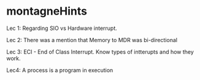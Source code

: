 # montagneHints

 Lec 1: Regarding SIO vs Hardware interrupt. 

Lec 2: There was a mention that Memory to MDR was bi-directional

Lec 3: ECI - End of Class Interrupt. Know types of intterupts and how they work.

Lec4: A process is a program in execution


